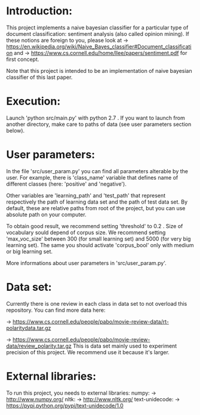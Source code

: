 Introduction:
=============

This project implements a naive bayesian classifier for a particular type of
document classification: sentiment analysis (also called opinion mining).
If these notions are foreign to you, please look at
-> https://en.wikipedia.org/wiki/Naive_Bayes_classifier#Document_classification
and
-> https://www.cs.cornell.edu/home/llee/papers/sentiment.pdf
for first concept.

Note that this project is intended to be an implementation of naive bayesian
classifier of this last paper.

Execution:
==========

Launch 'python src/main.py' with python 2.7 . If you want to launch from another
directory, make care to paths of data (see user parameters section below).

User parameters:
================

In the file 'src/user_param.py' you can find all parameters alterable by the
user. For example, there is 'class_name' variable that defines name of different
classes (here: 'positive' and 'negative').

Other variables are 'learning_path' and 'test_path' that represent respectively
the path of learning data set and the path of test data set. By default, these
are relative paths from root of the project, but you can use absolute path on
your computer.

To obtain good result, we recommend setting 'threshold' to 0.2 . Size of
vocabulary sould depend of corpus size. We recommend setting 'max_voc_size'
between 300 (for small learning set) and 5000 (for very big learning set). The
same you should activate 'corpus_bool' only with medium or big learning set.

More informations about user parameters in 'src/user_param.py'.

Data set:
=========

Currently there is one review in each class in data set to not overload this
repository.
You can find more data here:

-> https://www.cs.cornell.edu/people/pabo/movie-review-data/rt-polaritydata.tar.gz

-> https://www.cs.cornell.edu/people/pabo/movie-review-data/review_polarity.tar.gz
   This is data set mainly used to experiment precision of this project. We
   recommend use it because it's larger.

External libraries:
===================

To run this project, you needs to external libraries:
numpy:
-> http://www.numpy.org/
nltk:
-> http://www.nltk.org/
text-unidecode:
-> https://pypi.python.org/pypi/text-unidecode/1.0


